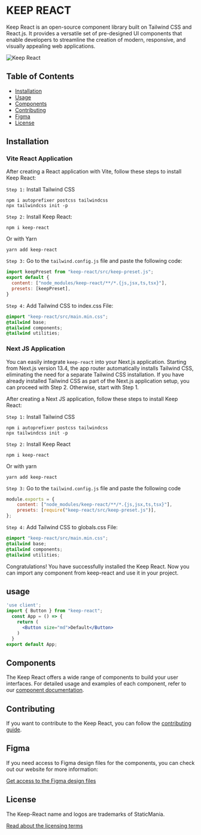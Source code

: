 # KEEP REACT

Keep React is an open-source component library built on Tailwind CSS and React.js. It provides a versatile set of pre-designed UI components that enable developers to streamline the creation of modern, responsive, and visually appealing web applications.

![Keep React](https://images.prismic.io/staticmania/468819ab-dcc8-4393-85b2-b93913eee369_For+Github.png?auto=compress,format)

## Table of Contents

- [Installation](#installation)
- [Usage](#usage)
- [Components](#components)
- [Contributing](#contributing)
- [Figma](#figma)
- [License](#license)

## Installation

### Vite React Application

After creating a React application with Vite, follow these steps to
install Keep React:

`Step 1:` Install Tailwind CSS

```console
npm i autoprefixer postcss tailwindcss
npx tailwindcss init -p
```

`Step 2:` Install Keep React:

```console
npm i keep-react
```

Or with Yarn

```console
yarn add keep-react
```

`Step 3:` Go to the `tailwind.config.js` file and paste the
following code:

```jsx
import keepPreset from "keep-react/src/keep-preset.js";
export default {
  content: ["node_modules/keep-react/**/*.{js,jsx,ts,tsx}"],
  presets: [keepPreset],
}
```

`Step 4:` Add Tailwind CSS to index.css File:

```css
@import "keep-react/src/main.min.css";
@tailwind base;
@tailwind components;
@tailwind utilities;
```

### Next JS Application

You can easily integrate `keep-react` into your Next.js application. Starting from Next.js version 13.4, the app router automatically installs Tailwind CSS, eliminating the need for a separate Tailwind CSS installation. If you have already installed Tailwind CSS as part of the Next.js application setup, you can proceed with Step 2. Otherwise, start with Step 1.

After creating a Next JS application, follow these steps to
install Keep React:

`Step 1:` Install Tailwind CSS

```console
npm i autoprefixer postcss tailwindcss
npx tailwindcss init -p
```

`Step 2:` Install Keep React

```console
npm i keep-react
```

Or with yarn

```console
yarn add keep-react
```

`Step 3:` Go to the `tailwind.config.js` file and paste the
following code

```js
module.exports = {
    content: ["node_modules/keep-react/**/*.{js,jsx,ts,tsx}"],
    presets: [require("keep-react/src/keep-preset.js")],
};
```

`Step 4:` Add Tailwind CSS to globals.css File:

```css
@import "keep-react/src/main.min.css";
@tailwind base;
@tailwind components;
@tailwind utilities;
```

Congratulations! You have successfully installed the Keep React. Now you can import any component from keep-react and use it in your project.

## usage

```jsx
'use client';
import { Button } from "keep-react";
  const App = () => {
    return (
      <Button size="md">Default</Button>
    )
  }
export default App;
```

## Components

The Keep React offers a wide range of components to build your user interfaces. For detailed usage and examples of each component, refer to our [component documentation](https://react.keepdesign.io/docs/getting-started/Introduction).

## Contributing

If you want to contribute to the Keep React, you can follow the [contributing guide](https://github.com/StaticMania/keep-react/blob/main/Contribute.md).

## Figma

If you need access to Figma design files for the components, you can check out our website for more information:

[Get access to the Figma design files](https://keepdesign.io)

## License

The Keep-React name and logos are trademarks of StaticMania.

[Read about the licensing terms](https://github.com/StaticMania/keep-react/blob/main/License)
